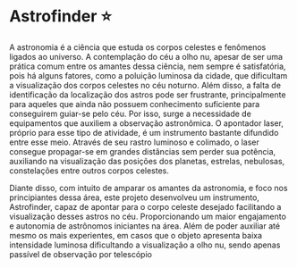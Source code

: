# Astrofinder ⭐

A astronomia é a ciência que estuda os corpos celestes e fenômenos ligados ao universo. A contemplação do céu a olho nu, apesar de ser uma prática comum entre os amantes dessa ciência, nem sempre é satisfatória, pois há alguns fatores, como a poluição luminosa da cidade, que dificultam a visualização dos corpos celestes no céu noturno. Além disso, a falta de identificação da localização dos astros pode ser frustrante, principalmente para aqueles que ainda não possuem conhecimento suficiente para conseguirem guiar-se pelo céu. Por isso, surge a necessidade de equipamentos que auxiliem a observação astronômica. O apontador laser, próprio para esse tipo de atividade, é um instrumento bastante difundido entre esse meio. Através de seu rastro luminoso e colimado, o laser consegue propagar-se em grandes distâncias sem perder sua potência, auxiliando na visualização das posições dos planetas, estrelas, nebulosas, constelações entre outros corpos celestes.

Diante disso, com intuito de amparar os amantes da astronomia, e foco nos principiantes dessa área, este projeto desenvolveu um instrumento, Astrofinder, capaz de apontar para o corpo celeste desejado facilitando a visualização desses astros no céu. Proporcionando um maior engajamento e autonomia de astrônomos iniciantes na área. Além de poder auxiliar até mesmo os mais experientes, em casos que o objeto apresenta baixa intensidade luminosa dificultando a visualização a olho nu, sendo apenas passível de observação por telescópio

